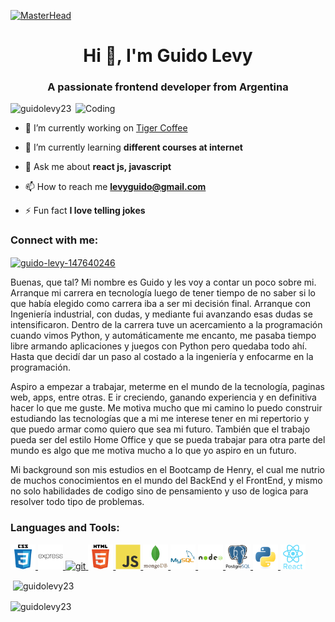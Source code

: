 [![MasterHead](https://as1.ftcdn.net/v2/jpg/03/52/39/00/1000_F_352390061_Bem8aYkzfGhIObTC4fXhf0PmKQjWM1wN.jpg)](https://rishavchanda.io)
<h1 align="center">Hi 👋, I'm Guido Levy</h1>
<h3 align="center">A passionate frontend developer from Argentina</h3>
<img align="right" alt="Coding" width="400" src="https://media.tenor.com/qJ5evVs-_uUAAAAC/coding.gif"/>

<p align="left"> <img src="https://komarev.com/ghpvc/?username=guidolevy23&label=Profile%20views&color=0e75b6&style=flat" alt="guidolevy23" /> </p>

- 🔭 I’m currently working on [Tiger Coffee](https://tigercoffee.vercel.app/)

- 🌱 I’m currently learning **different courses at internet**

- 💬 Ask me about **react js, javascript**

- 📫 How to reach me **levyguido@gmail.com**

- ⚡ Fun fact **I love telling jokes**

<h3 align="left">Connect with me:</h3>
<p align="left">
<a href="https://linkedin.com/in/guido-levy-147640246" target="blank"><img align="center" src="https://raw.githubusercontent.com/rahuldkjain/github-profile-readme-generator/master/src/images/icons/Social/linked-in-alt.svg" alt="guido-levy-147640246" height="30" width="40" /></a>
</p>

<p>Buenas, que tal? Mi nombre es Guido y les voy a contar un poco sobre mi. 
Arranque mi carrera en tecnología luego de tener tiempo de no saber si lo que había elegido como carrera iba a ser mi decisión final. Arranque con Ingeniería industrial, con dudas, y mediante fui avanzando esas dudas se intensificaron. Dentro de la carrera tuve un acercamiento a la programación cuando vimos Python, y automáticamente me encanto, me pasaba tiempo libre armando aplicaciones y juegos con Python pero quedaba todo ahí. Hasta que decidí dar un paso al costado a la ingeniería y enfocarme en la programación.

Aspiro a empezar a trabajar, meterme en el mundo de la tecnología, paginas web, apps, entre otras. E ir creciendo, ganando experiencia y en definitiva hacer lo que me guste. Me motiva mucho que mi camino lo puedo construir estudiando las tecnologías que a mi me interese tener en mi repertorio y que puedo armar como quiero que sea mi futuro. También que el trabajo pueda ser del estilo Home Office y que se pueda trabajar para otra parte del mundo es algo que me motiva mucho a lo que yo aspiro en un futuro.

Mi background son mis estudios en el Bootcamp de Henry, el cual me nutrio de muchos conocimientos en el mundo del BackEnd y el FrontEnd, y mismo no solo habilidades de codigo sino de pensamiento y uso de logica para resolver todo tipo de problemas.</p>

<h3 align="left">Languages and Tools:</h3>
<p align="left"> <a href="https://www.w3schools.com/css/" target="_blank" rel="noreferrer"> <img src="https://raw.githubusercontent.com/devicons/devicon/master/icons/css3/css3-original-wordmark.svg" alt="css3" width="40" height="40"/> </a> <a href="https://expressjs.com" target="_blank" rel="noreferrer"> <img src="https://raw.githubusercontent.com/devicons/devicon/master/icons/express/express-original-wordmark.svg" alt="express" width="40" height="40"/> </a> <a href="https://git-scm.com/" target="_blank" rel="noreferrer"> <img src="https://www.vectorlogo.zone/logos/git-scm/git-scm-icon.svg" alt="git" width="40" height="40"/> </a> <a href="https://www.w3.org/html/" target="_blank" rel="noreferrer"> <img src="https://raw.githubusercontent.com/devicons/devicon/master/icons/html5/html5-original-wordmark.svg" alt="html5" width="40" height="40"/> </a> <a href="https://developer.mozilla.org/en-US/docs/Web/JavaScript" target="_blank" rel="noreferrer"> <img src="https://raw.githubusercontent.com/devicons/devicon/master/icons/javascript/javascript-original.svg" alt="javascript" width="40" height="40"/> </a> <a href="https://www.mongodb.com/" target="_blank" rel="noreferrer"> <img src="https://raw.githubusercontent.com/devicons/devicon/master/icons/mongodb/mongodb-original-wordmark.svg" alt="mongodb" width="40" height="40"/> </a> <a href="https://www.mysql.com/" target="_blank" rel="noreferrer"> <img src="https://raw.githubusercontent.com/devicons/devicon/master/icons/mysql/mysql-original-wordmark.svg" alt="mysql" width="40" height="40"/> </a> <a href="https://nodejs.org" target="_blank" rel="noreferrer"> <img src="https://raw.githubusercontent.com/devicons/devicon/master/icons/nodejs/nodejs-original-wordmark.svg" alt="nodejs" width="40" height="40"/> </a> <a href="https://www.postgresql.org" target="_blank" rel="noreferrer"> <img src="https://raw.githubusercontent.com/devicons/devicon/master/icons/postgresql/postgresql-original-wordmark.svg" alt="postgresql" width="40" height="40"/> </a> <a href="https://www.python.org" target="_blank" rel="noreferrer"> <img src="https://raw.githubusercontent.com/devicons/devicon/master/icons/python/python-original.svg" alt="python" width="40" height="40"/> </a> <a href="https://reactjs.org/" target="_blank" rel="noreferrer"> <img src="https://raw.githubusercontent.com/devicons/devicon/master/icons/react/react-original-wordmark.svg" alt="react" width="40" height="40"/> </a> </p>

<p>&nbsp;<img align="center" src="https://github-readme-stats.vercel.app/api?username=guidolevy23&show_icons=true&locale=en" alt="guidolevy23" /></p>

<p><img align="center" src="https://github-readme-streak-stats.herokuapp.com/?user=guidolevy23&" alt="guidolevy23" /></p>
